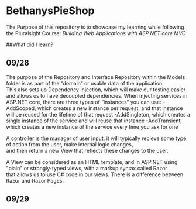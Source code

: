 # BethanysPieShop

The Purpose of this repository is to showcase my learning while following the Pluralsight Course: *Building Web Applications with ASP.NET core MVC*

##What did I learn?

09/28
---
The purpose of the Repository and Interface Repository within the Models folder is as part of the “domain” or usable data of the application.  
This also sets up Dependency Injection, which will make our testing easier and allows us to have decoupled dependencies. 
When injecting services in ASP.NET core, there are three types of “instances” you can use:
-AddScoped, which creates a new instance per request, and that instance will be reused for the lifetime of that request
-AddSingleton, which creates a single instance of the service and will reuse that instance
-AddTransient, which creates a new instance of the service every time you ask for one

A controller is the manager of user input. it will typically recieve some type of action from the user, make internal logic changes,  
and then return a new View that reflects these changes to the user.

A View can be considered as an HTML template, and in ASP.NET using "plain" or strongly-typed views, with a markup syntax called Razor  
that allows us to use C# code in our views. There is a difference between Razor and Razor Pages. 

09/29
---
